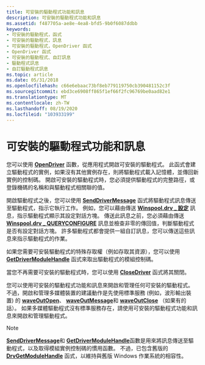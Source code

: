 ```yaml
---
title: 可安裝的驅動程式功能和訊息
description: 可安裝的驅動程式功能和訊息
ms.assetid: f487705a-ae8e-4ea8-bfd5-9b0f6087ddbb
keywords:
- 可安裝的驅動程式，函式
- 可安裝的驅動程式，訊息
- 可安裝的驅動程式，OpenDriver 函式
- OpenDriver 函式
- 可安裝的驅動程式、自訂訊息
- 驅動程式訊息
- 自訂驅動程式訊息
ms.topic: article
ms.date: 05/31/2018
ms.openlocfilehash: c66e6ebaac73bf8eb779119750cb390481152c3f
ms.sourcegitcommit: ebd3ce6908ff865f1ef66f2fc96769be0aad82e1
ms.translationtype: MT
ms.contentlocale: zh-TW
ms.lasthandoff: 08/19/2020
ms.locfileid: "103933199"
---
```

# <a name="installable-driver-functions-and-messages"></a>可安裝的驅動程式功能和訊息

您可以使用 [**OpenDriver**](/windows/win32/api/mmiscapi/nf-mmiscapi-opendriver) 函數，從應用程式開啟可安裝的驅動程式。 此函式會建立驅動程式的實例，如果沒有其他實例存在，則將驅動程式載入記憶體，並傳回新實例的控制碼。 開啟可安裝的驅動程式時，您必須提供驅動程式的完整路徑，或登錄機碼的名稱和與驅動程式相關聯的值。

開啟驅動程式之後，您可以使用 [**SendDriverMessage**](/windows/win32/api/mmiscapi/nf-mmiscapi-senddrivermessage) 函式將驅動程式訊息傳送至驅動程式，指示它執行工作。 例如，您可以藉由傳送 [**Winspool.drv \_ 設定**](drv-configure.md) 訊息，指示驅動程式顯示其設定對話方塊。 傳送此訊息之前，您必須藉由傳送 [**Winspool.drv \_ QUERYCONFIGURE**](drv-queryconfigure.md) 訊息並檢查非零的傳回值，判斷驅動程式是否有設定對話方塊。 許多驅動程式都會提供一組自訂訊息，您可以傳送這些訊息來指示驅動程式的作業。

如果您需要可安裝驅動程式的特殊存取權（例如存取其資源），您可以使用 [**GetDriverModuleHandle**](/windows/win32/api/mmiscapi/nf-mmiscapi-getdrivermodulehandle) 函式來取出驅動程式的模組控制碼。

當您不再需要可安裝的驅動程式時，您可以使用 [**CloseDriver**](/windows/win32/api/mmiscapi/nf-mmiscapi-closedriver) 函式將其關閉。

您可以使用可安裝的驅動程式功能和訊息來開啟和管理任何可安裝的驅動程式。 不過，開啟和管理多媒體裝置的建議動作是先使用標準服務 (例如，波形輸出裝置) 的 [**waveOutOpen**](/windows/win32/api/mmeapi/nf-mmeapi-waveoutopen)、 [**waveOutMessage**](/windows/win32/api/mmeapi/nf-mmeapi-waveoutmessage)和 [**waveOutClose**](/windows/win32/api/mmeapi/nf-mmeapi-waveoutclose) （如果有的話）。 如果多媒體驅動程式沒有標準服務存在，請使用可安裝的驅動程式功能和訊息來開啟和管理驅動程式。

> [!Note]  
> [**SendDriverMessage**](/windows/win32/api/mmiscapi/nf-mmiscapi-senddrivermessage)和 [**GetDriverModuleHandle**](/windows/win32/api/mmiscapi/nf-mmiscapi-getdrivermodulehandle)函數是用來將訊息傳送至驅動程式，以及取得模組實例控制碼的慣用函數。 不過，已包含舊版的 [**DrvGetModuleHandle**](/windows/win32/api/mmiscapi/nf-mmiscapi-drvgetmodulehandle) 函式，以維持與舊版 Windows 作業系統的相容性。

 

 

 